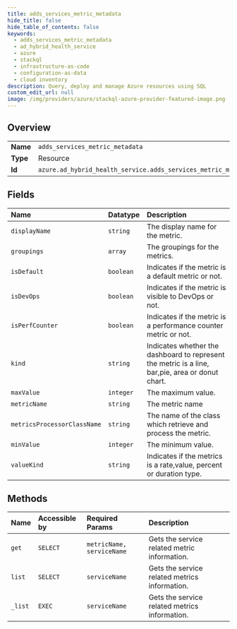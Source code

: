 ```yaml
---
title: adds_services_metric_metadata
hide_title: false
hide_table_of_contents: false
keywords:
  - adds_services_metric_metadata
  - ad_hybrid_health_service
  - azure    
  - stackql
  - infrastructure-as-code
  - configuration-as-data
  - cloud inventory
description: Query, deploy and manage Azure resources using SQL
custom_edit_url: null
image: /img/providers/azure/stackql-azure-provider-featured-image.png
---
```

  
    

## Overview
<table><tbody>
<tr><td><b>Name</b></td><td><code>adds_services_metric_metadata</code></td></tr>
<tr><td><b>Type</b></td><td>Resource</td></tr>
<tr><td><b>Id</b></td><td><code>azure.ad_hybrid_health_service.adds_services_metric_metadata</code></td></tr>
</tbody></table>

## Fields
| Name | Datatype | Description |
|:-----|:---------|:------------|
| `displayName` | `string` | The display name for the metric. |
| `groupings` | `array` | The groupings for the metrics. |
| `isDefault` | `boolean` | Indicates if the metric is a default metric or not. |
| `isDevOps` | `boolean` | Indicates if the metric is visible to DevOps or not. |
| `isPerfCounter` | `boolean` | Indicates if the metric is a performance counter metric or not. |
| `kind` | `string` | Indicates whether the dashboard to represent the metric is a line, bar,pie, area or donut chart. |
| `maxValue` | `integer` | The maximum value. |
| `metricName` | `string` | The metric name |
| `metricsProcessorClassName` | `string` | The name of the class which retrieve and process the metric. |
| `minValue` | `integer` | The minimum value. |
| `valueKind` | `string` | Indicates if the metrics is a rate,value, percent or duration type. |
## Methods
| Name | Accessible by | Required Params | Description |
|:-----|:--------------|:----------------|:------------|
| `get` | `SELECT` | `metricName, serviceName` | Gets the service related metric information. |
| `list` | `SELECT` | `serviceName` | Gets the service related metrics information. |
| `_list` | `EXEC` | `serviceName` | Gets the service related metrics information. |

